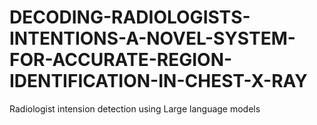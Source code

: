 # DECODING-RADIOLOGISTS-INTENTIONS-A-NOVEL-SYSTEM-FOR-ACCURATE-REGION-IDENTIFICATION-IN-CHEST-X-RAY
Radiologist intension detection using Large language models 
